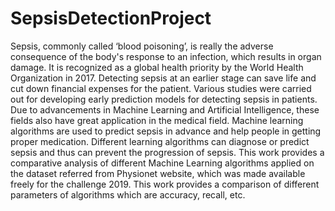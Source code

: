 # SepsisDetectionProject
Sepsis, commonly called ‘blood poisoning’, is really the adverse consequence of the body's response to an infection, which results in organ damage. It is recognized as a global health priority by the World Health Organization in 2017. Detecting sepsis at an earlier stage can save life and cut down financial expenses for the patient. Various studies were carried out for developing early prediction models for detecting sepsis in patients. Due to advancements in Machine Learning and Artificial Intelligence, these fields also have great application in the medical field. Machine learning algorithms are used to predict sepsis in advance and help people in getting proper medication. Different learning algorithms can diagnose or predict sepsis and thus can prevent the progression of sepsis. This work provides a comparative analysis of different Machine Learning algorithms applied on the dataset referred from Physionet website, which was made available freely for the challenge 2019. This work provides a comparison of different parameters of algorithms which are accuracy, recall, etc.
